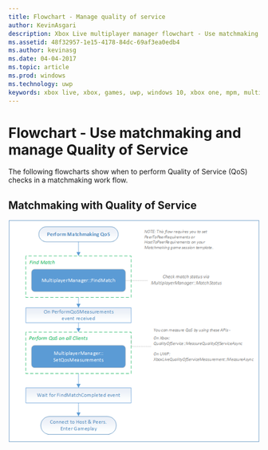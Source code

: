 ```yaml
---
title: Flowchart - Manage quality of service
author: KevinAsgari
description: Xbox Live multiplayer manager flowchart - Use matchmaking and manage Quality of Service
ms.assetid: 48f32957-1e15-4178-84dc-69af3ea0edb4
ms.author: kevinasg
ms.date: 04-04-2017
ms.topic: article
ms.prod: windows
ms.technology: uwp
keywords: xbox live, xbox, games, uwp, windows 10, xbox one, mpm, multiplayer, quality of service, qos, multiplayer manager, flowchart
---
```


# Flowchart - Use matchmaking and manage Quality of Service

The following flowcharts show when to perform Quality of Service (QoS) checks in a matchmaking work flow.

## Matchmaking with Quality of Service

![SmartMatch matchmaking](../../../images/multiplayer/mpm-matchmaking-with-qos.png)
